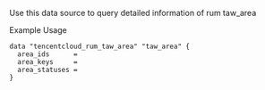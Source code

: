 Use this data source to query detailed information of rum taw_area

Example Usage

```hcl
data "tencentcloud_rum_taw_area" "taw_area" {
  area_ids      =
  area_keys     =
  area_statuses =
}
```
